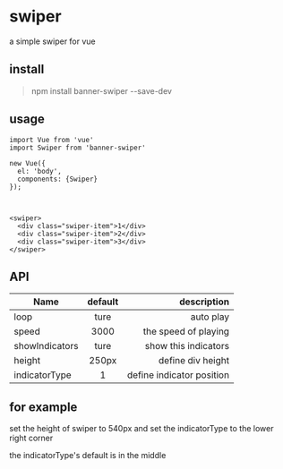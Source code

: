 # swiper
a simple swiper for vue


## install
> npm install banner-swiper --save-dev

## usage

    import Vue from 'vue'
    import Swiper from 'banner-swiper'

    new Vue({
      el: 'body',
      components: {Swiper}
    });
    
    
    
    <swiper>
      <div class="swiper-item">1</div>
      <div class="swiper-item">2</div>
      <div class="swiper-item">3</div>
    </swiper>
    
    
## API
    
| Name           | default       | description              |
| -------------  |:-------------:| -----:                   |
| loop           | ture          | auto play                |
| speed          | 3000          | the speed of playing     |
| showIndicators | ture          | show this indicators     |
| height         | 250px         | define div height        |
| indicatorType  | 1             | define indicator position|


## for example

<swiper :height="'540px'" :indidcatorType="2"></swiper>

set the height of swiper to 540px and set the indicatorType to the lower right corner

the indicatorType's default is in the middle


